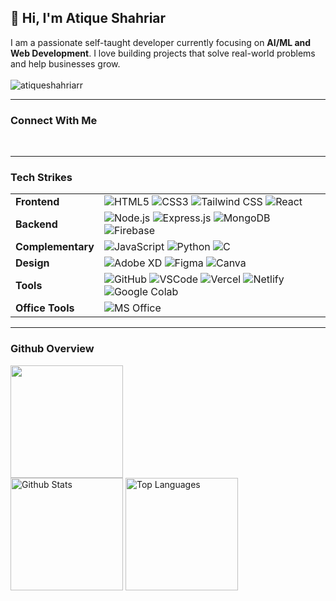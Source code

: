 <h2>👋 Hi, I'm Atique Shahriar</h2>

I am a passionate self-taught developer currently focusing on <strong>AI/ML and Web Development</strong>. I love building projects that solve real-world problems and help businesses grow.
<br />
<br />
<img src="https://komarev.com/ghpvc/?username=atiqueshahriarr&label=Profile%20views&color=0e75b6&style=flat"
        alt="atiqueshahriarr" />

<hr />

<h3>Connect With Me</h3>
<a href="https://www.linkedin.com/in/atiqueshahriarr/"><img
                src="https://img.shields.io/badge/LinkedIn-0077B5?style=for-the-badge&logo=linkedin&logoColor=white"
                alt="" /></a>
<a href="https://www.facebook.com/atiqueshahriarr"><img
                src="https://img.shields.io/badge/Facebook-1877F2?style=for-the-badge&logo=facebook&logoColor=white"
                alt="" /></a>
<a href="https://t.me/atiqueshahriarr"><img
                src="https://img.shields.io/badge/Telegram-2CA5E0?style=for-the-badge&logo=telegram&logoColor=white"
                alt="" /></a>
<a href="mailto:satique06@gmail.com"><img
                src="https://img.shields.io/badge/Gmail-D14836?style=for-the-badge&logo=gmail&logoColor=white"
                alt="" /></a>
<hr />

<h3>Tech Strikes</h3>
<table>
        <tr>
                <td><strong>Frontend</strong></td>
                <td>
                        <img src="https://img.shields.io/badge/HTML5-E34F26?style=for-the-badge&logo=html5&logoColor=white" alt="HTML5" />
                        <img src="https://img.shields.io/badge/CSS3-1572B6?style=for-the-badge&logo=css3&logoColor=white"
                                alt="CSS3" />
                        <img src="https://img.shields.io/badge/Tailwind_CSS-38B2AC?style=for-the-badge&logo=tailwind-css&logoColor=white" alt="Tailwind CSS" />
                        <img src="https://img.shields.io/badge/React-20232A?style=for-the-badge&logo=react&logoColor=61DAFB" alt="React" />
                </td>
        </tr>
        <tr>
                <td><strong>Backend</strong></td>
                <td>
                        <img src="https://img.shields.io/badge/Node%20js-339933?style=for-the-badge&logo=nodedotjs&logoColor=white" alt="Node.js" />
                        <img src="https://img.shields.io/badge/Express%20js-000000?style=for-the-badge&logo=express&logoColor=white" alt="Express.js" />
                        <img src="https://img.shields.io/badge/MongoDB-4EA94B?style=for-the-badge&logo=mongodb&logoColor=white" alt="MongoDB" />
                        <img src="https://img.shields.io/badge/firebase-ffca28?style=for-the-badge&logo=firebase&logoColor=black" alt="Firebase" />
                </td>
        </tr>
        <tr>
                <td><strong>Complementary</strong></td>
                <td>
                        <img src="https://img.shields.io/badge/JavaScript-323330?style=for-the-badge&logo=javascript&logoColor=F7DF1E" alt="JavaScript" />
                        <img src="https://img.shields.io/badge/Python-FFD43B?style=for-the-badge&logo=python&logoColor=blue" alt="Python" />
                        <img src="https://img.shields.io/badge/C-00599C?style=for-the-badge&logo=c&logoColor=white"
                                alt="C" />
                </td>
        </tr>
        <tr>
                <td><strong>Design</strong></td>
                <td>
                        <img src="https://img.shields.io/badge/Adobe%20XD-470137?style=for-the-badge&logo=adobexd&logoColor=white" alt="Adobe XD" />
                        <img src="https://img.shields.io/badge/Figma-F24E1E?style=for-the-badge&logo=figma&logoColor=white" alt="Figma" />
                        <img src="https://img.shields.io/badge/Canva-00C4CC?style=for-the-badge&logo=canva&logoColor=white" alt="Canva" />
                </td>
        </tr>
        <tr>
                <td><strong>Tools</strong></td>
                <td>
                        <img src="https://img.shields.io/badge/GitHub-181717?style=for-the-badge&logo=github&logoColor=white" alt="GitHub" />
                        <img src="https://img.shields.io/badge/VSCode-007ACC?style=for-the-badge&logo=visualstudiocode&logoColor=white" alt="VSCode" />
                        <img src="https://img.shields.io/badge/Vercel-000000?style=for-the-badge&logo=vercel&logoColor=white" alt="Vercel" />
                        <img src="https://img.shields.io/badge/Netlify-00C7B7?style=for-the-badge&logo=netlify&logoColor=white" alt="Netlify" />
                        <img src="https://img.shields.io/badge/Google%20Colab-F9AB00?style=for-the-badge&logo=googlecolab&color=525252" alt="Google Colab" />
                </td>
        </tr>
        <tr>
                <td><strong>Office Tools</strong></td>
                <td>
                        <img src="https://img.shields.io/badge/Microsoft%20Office-D83B01?style=for-the-badge&logo=microsoft-office&logoColor=white"
                                alt="MS Office" />
                </td>
        </tr>
</table>
<hr />

<h3>Github Overview</h3>
<img src="https://github-readme-streak-stats.herokuapp.com/?user=atiqueshahriarr&stroke=ffffff&background=27272a&ring=22c55e&fire=22c55e&currStreakNum=ffffff&currStreakLabel=22c55e&sideNums=ffffff&sideLabels=ffffff&dates=ffffff&hide_border=true"
        style="height: 180px" />
<br />
<img src="https://github-readme-stats.vercel.app/api?username=atiqueshahriarr&theme=dracula&show_icons=true"
        alt="Github Stats" style="height: 180px" />
<img src="https://github-readme-stats.vercel.app/api/top-langs/?username=atiqueshahriarr&langs_count=10&title_color=22c55e&text_color=ffffff&icon_color=22c55e&bg_color=27272a&hide_border=true&locale=en&custom_title=Top%20%Languages"
        alt="Top Languages" style="height: 180px" />

